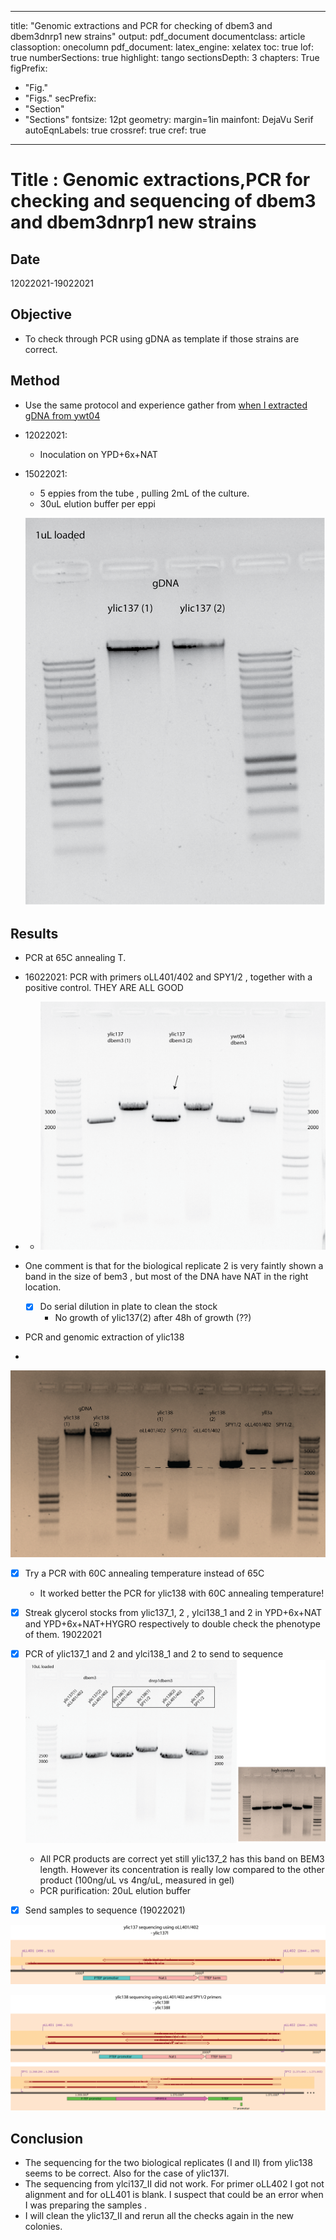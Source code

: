 
---
title: "Genomic extractions and PCR for checking of dbem3 and dbem3dnrp1 new strains"
output: pdf_document
documentclass: article
classoption: onecolumn
pdf_document:
latex_engine: xelatex
toc: true
lof: true
numberSections: true
highlight: tango
sectionsDepth: 3
chapters: True
figPrefix:
  - "Fig."
  - "Figs."
secPrefix:
  - "Section"
  - "Sections"
fontsize: 12pt
geometry: margin=1in
mainfont: DejaVu Serif
autoEqnLabels: true
crossref: true
cref: true
---

# Title : Genomic extractions,PCR for checking and sequencing of dbem3 and dbem3dnrp1 new strains

## Date
12022021-19022021

## Objective

- To check through PCR using gDNA as template if those strains are correct.

## Method

- Use the same protocol and experience gather from [when I extracted gDNA from ywt04](../2020-11/2020-11-27-gDNA-extraction-and-PCR-with-ywt04a.md)
- 12022021:
  - Inoculation on YPD+6x+NAT
- 15022021:
  - 5 eppies from the tube , pulling 2mL of the culture. 
  - 30uL elution buffer per eppi
  
  ![](../images/15022021-gdna-ylic137.png)

## Results
- PCR at 65C annealing T.
- 16022021: PCR with primers oLL401/402 and SPY1/2 , together with a positive control. THEY ARE ALL GOOD
- 
  - ![](../images/16022020-SUCCESFUL-CHECK-of-dbem3-transformants-glycerol-stocks.png)

- One comment is that for the biological replicate 2 is very faintly shown a band in the size of bem3 , but most of the DNA have NAT in the right location. 
  - [x] Do serial dilution in plate to clean the stock 
    - No growth of ylic137(2) after 48h of growth (??)
- PCR and genomic extraction of ylic138
- 
![](../images/16022021-dubious-PCR-wit-gDNA-ylic138-glycerol-stocks.png)

  - [x] Try a PCR with 60C annealing temperature instead of 65C
    - It worked better the PCR for ylic138 with 60C annealing temperature! 
- [x] Streak glycerol stocks from ylic137_1, 2 , ylci138_1 and 2 in YPD+6x+NAT and YPD+6x+NAT+HYGRO respectively to double check the phenotype of them. 19022021
- [x] PCR of ylic137_1 and 2 and ylci138_1 and 2 to send to sequence
   ![](../images/19022021-succesful-PCR-to-sequencing.png)

   - All PCR products are correct yet still ylic137_2 has this band on BEM3 length. However its concentration is really low compared to the other product (100ng/uL vs 4ng/uL, measured in gel)
   - PCR purification: 20uL elution buffer
- [x] Send samples to sequence (19022021)

![](../images/25022021-ylic137I-sequenced.png)

![](../images/25022021-ylic138I-and-II-sequenced.png)


## Conclusion

- The sequencing for the two biological replicates (I and II) from ylic138 seems to be correct. Also for the case of ylic137I. 
- The sequencing from ylci137_II did not work. For primer oLL402 I got not alignment and for oLL401 is blank. I suspect that could be an error when I was preparing the samples . 
- I will clean the ylic137_II and rerun all the checks again in the new colonies. 